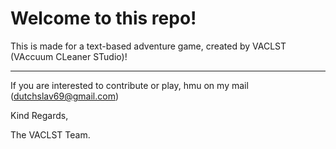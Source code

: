 # Welcome to this repo!

This is made for a text-based adventure game, created by VACLST (VAccuum CLeaner STudio)!
___
If you are interested to contribute or play, hmu on my mail (dutchslav69@gmail.com)

Kind Regards,

The VACLST Team.
